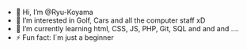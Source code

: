 - 👋 Hi, I’m @Ryu-Koyama
- 👀 I’m interested in Golf, Cars and all the computer staff xD
- 🌱 I’m currently learning html, CSS, JS, PHP, Git, SQL and and and ....
- ⚡ Fun fact: I´m just a beginner

<!---
Ryu-Koyama/Ryu-Koyama is a ✨ special ✨ repository because its `README.md` (this file) appears on your GitHub profile.
You can click the Preview link to take a look at your changes.
--->
